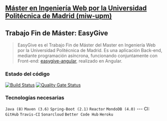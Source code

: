 ## [Máster en Ingeniería Web por la Universidad Politécnica de Madrid (miw-upm)](http://miw.etsisi.upm.es)
## Trabajo Fin de Máster: **EasyGive**
> EasyGive es el Trabajo Fin de Máster del Master en Ingeniería Web por la Universidad Politécnica de Madrid. Es una aplicación Back-end,
mediante programación asíncrona, funcionando conjuntamente con 
Front-end: [easygive-angular](https://github.com/melasimb/easygive-angular.git), 
realizado en Angular.

### Estado del código  
[![Build Status](https://travis-ci.org/melasimb/easygive-spring.svg?branch=develop)](https://travis-ci.org/melasimb/easygive-spring)
[![Quality Gate Status](https://sonarcloud.io/api/project_badges/measure?project=es.upm.miw%3Aeasygive-spring&metric=alert_status)](https://sonarcloud.io/dashboard?id=es.upm.miw%3Aeasygive-spring)


### Tecnologías necesarias
`Java (8)` `Maven (3.6)` `Spring-Boot (2.1)` `Reactor` `MondoDB (4.0)` --- CI: `GitHub` `Travis-CI` `Sonarcloud` `Better Code Hub` `Heroku`